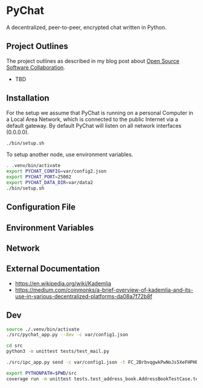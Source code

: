 # PyChat

A decentralized, peer-to-peer, encrypted chat written in Python.

## Project Outlines

The project outlines as described in my blog post about [Open Source Software Collaboration](https://blog.fox21.at/2019/02/21/open-source-software-collaboration.html).

- TBD

## Installation

For the setup we assume that PyChat is running on a personal Computer in a Local Area Network, which is connected to the public Internet via a default gateway. By default PyChat will listen on all network interfaces (0.0.0.0).

```bash
./bin/setup.sh
```

To setup another node, use environment variables.

```bash
. .venv/bin/activate
export PYCHAT_CONFIG=var/config2.json
export PYCHAT_PORT=25002
export PYCHAT_DATA_DIR=var/data2
./bin/setup.sh
```

## Configuration File

## Environment Variables

## Network

## External Documentation

- https://en.wikipedia.org/wiki/Kademlia
- https://medium.com/coinmonks/a-brief-overview-of-kademlia-and-its-use-in-various-decentralized-platforms-da08a7f72b8f

## Dev

```bash
source ./.venv/bin/activate
./src/pychat_app.py --dev -c var/config1.json

cd src
python3 -m unittest tests/test_mail.py

./src/ipc_app.py send -c var/config1.json -t FC_2BrbvqgwkPwNoJs5XeFHPHDkDeG5 -s Test1 -m 'Hello World'
```

```bash
export PYTHONPATH=$PWD/src
coverage run -m unittest tests.test_address_book.AddressBookTestCase.test_save_load
```
